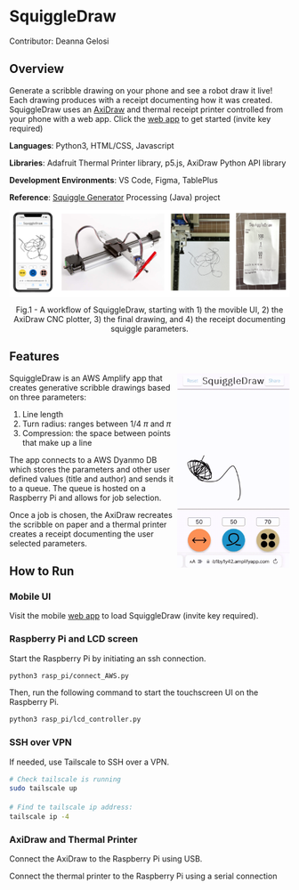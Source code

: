 # SquiggleDraw

Contributor: Deanna Gelosi

## Overview

Generate a scribble drawing on your phone and see a robot draw it live! Each drawing produces with a receipt documenting how it was created. SquiggleDraw uses an [AxiDraw](https://www.axidraw.com/) and thermal receipt printer controlled from your phone with a web app. Click the [web app](https://main.d3m6znb1by1y42.amplifyapp.com/?inviteKey=) to get started (invite key required)

**Languages**: Python3, HTML/CSS, Javascript

**Libraries**: Adafruit Thermal Printer library, p5.js, AxiDraw Python API library

**Development Environments**: VS Code, Figma, TablePlus

**Reference**: [Squiggle Generator](https://github.com/deannagelosi/squigglegenerator) Processing (Java) project

<img align="center" src="img/squiggledraw.png">
<p align = "center">
Fig.1 - A workflow of SquiggleDraw, starting with 1) the movible UI, 2) the AxiDraw CNC plotter, 3) the final drawing, and 4) the receipt documenting squiggle parameters.
</p>

## Features
<img align="right" src="img/params-demo.gif" width=40% padding-right = 100px><p align = "center">

SquiggleDraw is an AWS Amplify app that creates generative scribble drawings based on three parameters:

1. Line length
2. Turn radius: ranges between 1/4 $\pi$ and $\pi$
3. Compression: the space between points that make up a line

The app connects to a AWS Dyanmo DB which stores the parameters and other user defined values (title and author) and sends it to a queue. The queue is hosted on a Raspberry Pi and allows for job selection.

Once a job is chosen, the AxiDraw recreates the scribble on paper and a thermal printer creates a receipt documenting the user selected parameters.


## How to Run

### Mobile UI

Visit the mobile [web app](https://main.d3m6znb1by1y42.amplifyapp.com/?inviteKey=) to load SquiggleDraw (invite key required).

### Raspberry Pi and LCD screen

Start the Raspberry Pi by initiating an ssh connection.

```zsh
python3 rasp_pi/connect_AWS.py
```

Then, run the following command to start the touchscreen UI on the Raspberry Pi.

```zsh
python3 rasp_pi/lcd_controller.py
```

### SSH over VPN

If needed, use Tailscale to SSH over a VPN.

```zsh
# Check tailscale is running
sudo tailscale up

# Find te tailscale ip address:
tailscale ip -4
```

### AxiDraw and Thermal Printer

Connect the AxiDraw to the Raspberry Pi using USB.

Connect the thermal printer to the Raspberry Pi using a serial connection
